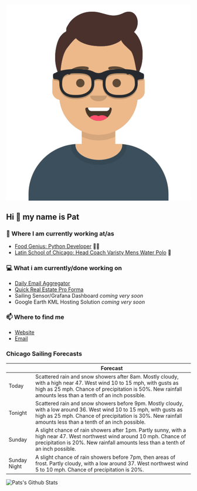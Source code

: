 [![Social banner for p-j-falconer](https://raw.githubusercontent.com/P-J-FALCONER/P-J-FALCONER/master/assets/avataaars.svg)](https://patfalconer.com/)
## Hi :wave: my name is Pat

### 💼 Where I am currently working at/as
- [Food Genius: Python Developer](https://getfoodgenius.com/) 🍔🐍
- [Latin School of Chicago: Head Coach Varisty Mens Water Polo](https://www.latinschool.org/) 🤽


### 💻 What i am currently/done working on
 - [Daily Email Aggregator](https://github.com/P-J-FALCONER/dott_daily_mail)
 - [Quick Real Estate Pro Forma](https://github.com/P-J-FALCONER/henry)
 - Sailing Sensor/Grafana Dashboard *coming very soon*
 - Google Earth KML Hosting Solution *coming very soon*

### 📫 Where to find me
 - [Website](https://patfalconer.com/)
 - [Email](mailto:patrick.j.falconer@gmail.com)


### Chicago Sailing Forecasts
|   | Forecast  |
|---|---|
| Today | Scattered rain and snow showers after 8am. Mostly cloudy, with a high near 47. West wind 10 to 15 mph, with gusts as high as 25 mph. Chance of precipitation is 50%. New rainfall amounts less than a tenth of an inch possible. |
| Tonight | Scattered rain and snow showers before 9pm. Mostly cloudy, with a low around 36. West wind 10 to 15 mph, with gusts as high as 25 mph. Chance of precipitation is 30%. New rainfall amounts less than a tenth of an inch possible. |
| Sunday | A slight chance of rain showers after 1pm. Partly sunny, with a high near 47. West northwest wind around 10 mph. Chance of precipitation is 20%. New rainfall amounts less than a tenth of an inch possible. |
| Sunday Night | A slight chance of rain showers before 7pm, then areas of frost. Partly cloudy, with a low around 37. West northwest wind 5 to 10 mph. Chance of precipitation is 20%. |

![Pats's Github Stats](https://github-readme-stats.vercel.app/api?username=p-j-falconer&show_icons=true&theme=radical)
